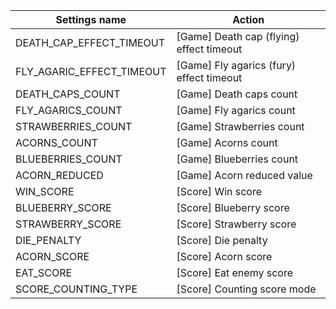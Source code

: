 | Settings name | Action |
|---------------|--------|
| DEATH_CAP_EFFECT_TIMEOUT | [Game] Death cap (flying) effect timeout |
| FLY_AGARIC_EFFECT_TIMEOUT | [Game] Fly agarics (fury) effect timeout |
| DEATH_CAPS_COUNT | [Game] Death caps count |
| FLY_AGARICS_COUNT | [Game] Fly agarics count |
| STRAWBERRIES_COUNT | [Game] Strawberries count |
| ACORNS_COUNT | [Game] Acorns count |
| BLUEBERRIES_COUNT | [Game] Blueberries count |
| ACORN_REDUCED | [Game] Acorn reduced value |
| WIN_SCORE | [Score] Win score |
| BLUEBERRY_SCORE | [Score] Blueberry score |
| STRAWBERRY_SCORE | [Score] Strawberry score |
| DIE_PENALTY | [Score] Die penalty |
| ACORN_SCORE | [Score] Acorn score |
| EAT_SCORE | [Score] Eat enemy score |
| SCORE_COUNTING_TYPE | [Score] Counting score mode |
